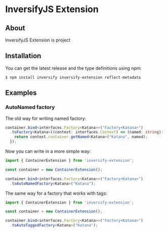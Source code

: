 # InversifyJS Extension

## About
InversifyJS Extension is project 

## Installation

You can get the latest release and the type definitions using npm:

```
$ npm install inversify inversify-extension reflect-metadata
```

## Examples
### AutoNamed factory
The old way for writing named factory:
```ts
container.bind<interfaces.Factory<Katana>>("Factory<Katana>")
  .toFactory<Katana>((context: interfaces.Context) => (named: string): Katana => {
    return context.container.getNamed<Katana>("Katana", named);
  });
```

Now you can write in a more simple way:
```ts
import { ContainerExtension } from 'inversify-extension';

const container = new ContainerExtension();

container.bind<interfaces.Factory<Katana>>("Factory<Katana>")
  .toAutoNamedFactory<Katana>("Katana");
```

The same way for a factory that works with tags:
```ts
import { ContainerExtension } from 'inversify-extension';

const container = new ContainerExtension();

container.bind<interfaces.Factory<Katana>>("Factory<Katana>")
  .toAutoTaggedFactory<Katana>("Katana");
```
